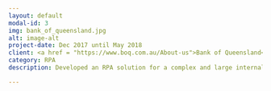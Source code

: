 ```yaml
---
layout: default
modal-id: 3
img: bank_of_queensland.jpg
alt: image-alt
project-date: Dec 2017 until May 2018
client: <a href = "https://www.boq.com.au/About-us">Bank of Queensland</a>
category: RPA
description: Developed an RPA solution for a complex and large internal BOQ business process. Focus points during this engagement included RPA process development, collaborating with multiple RPA developers on one complex process build using agile methods (Epics, User Stories, Scrums, Retrospectives, Sprint Planning etc), and leading the overall documentation of the final RPA process solution (Business Rules, How to Handle Exceptions etc).

---
```

